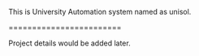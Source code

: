This is University Automation system named as unisol.


========================

Project details would be added later.
